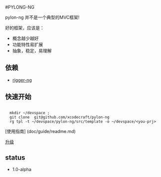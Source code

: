 #PYLONG-NG

pylon-ng 并不是一个典型的MVC框架!

好的框架，应该是：

* 概念越少越好
* 功能特性易扩展
* 抽象，稳定，易理解

## 依赖

* [rigger-ng](https://github.com/xcodecraft/rigger-ng)


## 快速开始
```

  mkdir ~/devspace ;
  git clone  git@github.com/xcodecraft/pylon-ng
  rg tpl -t ~/devspace/pylon-ng/src/template -o ~/devspace/<you-prj>

```

[使用指南] (doc/guide/readme.md)


[ 升级 ](https://github.com/xcodecraft/pylon-ng/blob/master/doc/guide/pylon_upgrade.md)

## status
* 1.0-alpha
